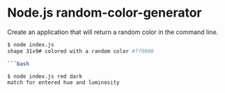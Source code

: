 # Node.js random-color-generator

Create an application that will return a random color in the command line.

````bash
$ node index.js
shape 31x9# colored with a random color #ff0000

```bash

$ node index.js red dark
match for entered hue and luminosity
````
